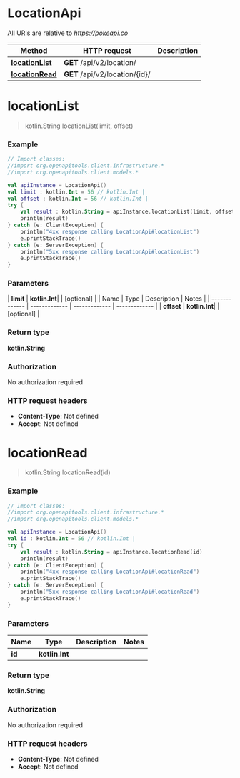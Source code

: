 # LocationApi

All URIs are relative to *https://pokeapi.co*

| Method | HTTP request | Description |
| ------------- | ------------- | ------------- |
| [**locationList**](LocationApi.md#locationList) | **GET** /api/v2/location/ |  |
| [**locationRead**](LocationApi.md#locationRead) | **GET** /api/v2/location/{id}/ |  |


<a id="locationList"></a>
# **locationList**
> kotlin.String locationList(limit, offset)



### Example
```kotlin
// Import classes:
//import org.openapitools.client.infrastructure.*
//import org.openapitools.client.models.*

val apiInstance = LocationApi()
val limit : kotlin.Int = 56 // kotlin.Int | 
val offset : kotlin.Int = 56 // kotlin.Int | 
try {
    val result : kotlin.String = apiInstance.locationList(limit, offset)
    println(result)
} catch (e: ClientException) {
    println("4xx response calling LocationApi#locationList")
    e.printStackTrace()
} catch (e: ServerException) {
    println("5xx response calling LocationApi#locationList")
    e.printStackTrace()
}
```

### Parameters
| **limit** | **kotlin.Int**|  | [optional] |
| Name | Type | Description  | Notes |
| ------------- | ------------- | ------------- | ------------- |
| **offset** | **kotlin.Int**|  | [optional] |

### Return type

**kotlin.String**

### Authorization

No authorization required

### HTTP request headers

 - **Content-Type**: Not defined
 - **Accept**: Not defined

<a id="locationRead"></a>
# **locationRead**
> kotlin.String locationRead(id)



### Example
```kotlin
// Import classes:
//import org.openapitools.client.infrastructure.*
//import org.openapitools.client.models.*

val apiInstance = LocationApi()
val id : kotlin.Int = 56 // kotlin.Int | 
try {
    val result : kotlin.String = apiInstance.locationRead(id)
    println(result)
} catch (e: ClientException) {
    println("4xx response calling LocationApi#locationRead")
    e.printStackTrace()
} catch (e: ServerException) {
    println("5xx response calling LocationApi#locationRead")
    e.printStackTrace()
}
```

### Parameters
| Name | Type | Description  | Notes |
| ------------- | ------------- | ------------- | ------------- |
| **id** | **kotlin.Int**|  | |

### Return type

**kotlin.String**

### Authorization

No authorization required

### HTTP request headers

 - **Content-Type**: Not defined
 - **Accept**: Not defined

